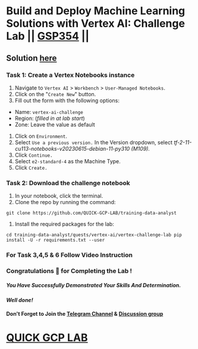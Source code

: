 # Build and Deploy Machine Learning Solutions with Vertex AI: Challenge Lab || [GSP354](https://www.cloudskillsboost.google/focuses/22019?parent=catalog) ||

## Solution [here]()

### Task 1: Create a Vertex Notebooks instance

1. Navigate to `Vertex AI` > `Workbench` > `User-Managed Notebooks`.
2. Click on the "`Create New`" button.
3. Fill out the form with the following options:

* Name: `vertex-ai-challenge`
* Region: (*filled in at lab start*)
* Zone: Leave the value as default

1. Click on `Environment`.
2. Select `Use a previous version.` In the Version dropdown, select *tf-2-11-cu113-notebooks-v20230615-debian-11-py310 (M109).*
4. Click `Continue.`
5. Select `e2-standard-4` as the Machine Type.
6. Click `Create.`

### Task 2: Download the challenge notebook

1. In your notebook, click the terminal.
2. Clone the repo by running the command:

```
git clone https://github.com/QUICK-GCP-LAB/training-data-analyst
```

1. Install the required packages for the lab:

```
cd training-data-analyst/quests/vertex-ai/vertex-challenge-lab pip install -U -r requirements.txt --user
```

### For Task 3,4,5 & 6 Follow Video Instruction



### Congratulations 🎉 for Completing the Lab !

##### *You Have Successfully Demonstrated Your Skills And Determination.*

#### *Well done!*

#### Don't Forget to Join the [Telegram Channel](https://t.me/QuickGcpLab) & [Discussion group](https://t.me/QuickGcpLabChats)

# [QUICK GCP LAB](https://www.youtube.com/@quickgcplab)